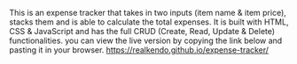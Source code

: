 This is an expense tracker that takes in two inputs (item name & item price), stacks them and is able to calculate the total expenses.
It is built with HTML, CSS & JavaScript and has the full CRUD (Create, Read, Update & Delete) functionalities.
you can view the live version by copying the link below and pasting it in your browser.
https://realkendo.github.io/expense-tracker/
